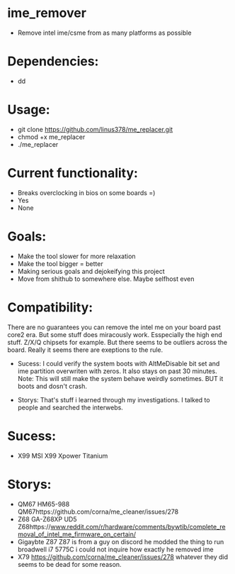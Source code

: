 # ime_remover



- Remove intel ime/csme from as many platforms as possible




# Dependencies:

- dd




# Usage:

- git clone https://github.com/linus378/me_replacer.git
- chmod +x me_replacer
- ./me_replacer


# Current functionality:

- Breaks overclocking in bios on some boards =)
- Yes
- None


# Goals:

- Make the tool slower for more relaxation
- Make the tool bigger = better
- Making serious goals and dejokeifying this project
- Move from shithub to somewhere else. Maybe selfhost even


# Compatibility:
There are no guarantees you can remove the intel me on your board past core2 era.
But some stuff does miracously work. Esspecially the high end stuff.
Z/X/Q chipsets for example. But there seems to be outliers across the board.
Really it seems there are exeptions to the rule.

- Sucess: I could verify the system boots with AltMeDisable bit set and ime partition overwriten with zeros.
It also stays on past 30 minutes. Note: This will still make the system behave weirdly sometimes.
BUT it boots and dosn't crash.

- Storys: That's stuff i learned through my investigations. I talked to people and searched the interwebs.


# Sucess: 
- X99 MSI X99 Xpower Titanium

# Storys: 
- QM67 HM65-988 QM67https://github.com/corna/me_cleaner/issues/278
- Z68 GA-Z68XP UD5 Z68https://www.reddit.com/r/hardware/comments/bywtib/complete_removal_of_intel_me_firmware_on_certain/ 
- Gigaybte Z87 Z87 is from a guy on discord he modded the thing to run broadwell i7 5775C i could not inquire how exactly he removed ime
- X79 https://github.com/corna/me_cleaner/issues/278 whatever they did seems to be dead for some reason.

